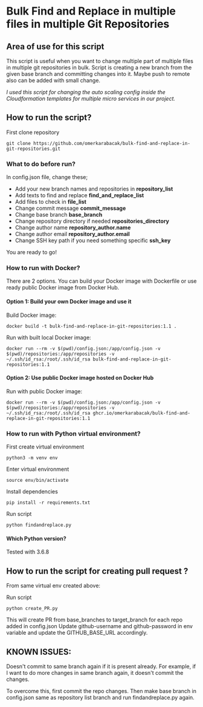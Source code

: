 # Bulk Find and Replace in multiple files in multiple Git Repositories

## Area of use for this script

This script is useful when you want to change multiple part of multiple files in multiple git repositories in bulk.
Script is creating a new branch from the given base branch and committing changes into it. Maybe push to remote also can be added with small change.

_I used this script for changing the auto scaling config inside the Cloudformation templates for multiple micro services in our project._

## How to run the script?

First clone repository

```ssh
git clone https://github.com/omerkarabacak/bulk-find-and-replace-in-git-repositories.git
```

### What to do before run?

In config.json file, change these;

- Add your new branch names and repositories in **repository_list**
- Add texts to find and replace **find_and_replace_list**
- Add files to check in **file_list**
- Change commit message **commit_message**
- Change base branch **base_branch**
- Change repository directory if needed **repositories_directory**
- Change author name **repository_author.name**
- Change author email **repository_author.email**
- Change SSH key path if you need something specific **ssh_key**

You are ready to go!

### How to run with Docker?

There are 2 options.
You can build your Docker image with Dockerfile or use ready public Docker image from Docker Hub.

#### Option 1: Build your own Docker image and use it

Build Docker image:

```ssh
docker build -t bulk-find-and-replace-in-git-repositories:1.1 .
```

Run with built local Docker image:

```ssh
docker run --rm -v $(pwd)/config.json:/app/config.json -v $(pwd)/repositories:/app/repositories -v ~/.ssh/id_rsa:/root/.ssh/id_rsa bulk-find-and-replace-in-git-repositories:1.1
```

#### Option 2: Use public Docker image hosted on Docker Hub

Run with public Docker image:

```ssh
docker run --rm -v $(pwd)/config.json:/app/config.json -v $(pwd)/repositories:/app/repositories -v ~/.ssh/id_rsa:/root/.ssh/id_rsa ghcr.io/omerkarabacak/bulk-find-and-replace-in-git-repositories:1.1
```

### How to run with Python virtual environment?

First create virtual environment

```ssh
python3 -m venv env
```

Enter virtual environment

```ssh
source env/bin/activate
```

Install dependencies

```ssh
pip install -r requirements.txt
```

Run script

```ssh
python findandreplace.py
```

#### Which Python version?

Tested with 3.6.8

## How to run the script for creating pull request ?

From same virtual env created above:

Run script

```ssh
python create_PR.py
```

This will create PR from base_branches to target_branch for each repo added in config.json
Update github-username and github-password in env variable and update the GITHUB_BASE_URL accordingly.

## KNOWN ISSUES:
Doesn't commit to same branch again if it is present already. For example, if I want to do more changes in same branch again, it doesn't commit the changes.

To overcome this, first commit the repo changes. Then make base branch in config.json same as repository list branch and run findandreplace.py again.
